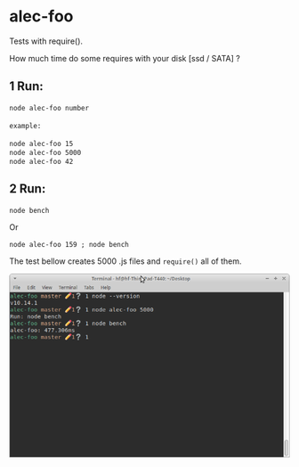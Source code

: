 # alec-foo

Tests with require().

How much time do some requires with your disk [ssd / SATA] ?

## 1 Run:

```
node alec-foo number

example:

node alec-foo 15
node alec-foo 5000
node alec-foo 42
```

## 2 Run:

```
node bench
```

Or 

```
node alec-foo 159 ; node bench
```

The test bellow creates 5000 .js files and `require()` all of them.

![Alt c](https://github.com/panther-js/alec-foo/raw/master/c10.png)

